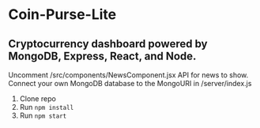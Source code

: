 # Coin-Purse-Lite

## Cryptocurrency dashboard powered by MongoDB, Express, React, and Node.

Uncomment /src/components/NewsComponent.jsx API for news to show.
Connect your own MongoDB database to the MongoURI in /server/index.js

1. Clone repo
2. Run `npm install`
3. Run `npm start` 